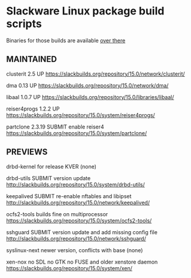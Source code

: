 # Slackware Linux package build scripts

Binaries for those builds are available [over there](https://lab.nethence.com/slackpkgs/)

## MAINTAINED

clusterit 2.5 UP
https://slackbuilds.org/repository/15.0/network/clusterit/

dma 0.13 UP
https://slackbuilds.org/repository/15.0/network/dma/

libaal 1.0.7 UP
https://slackbuilds.org/repository/15.0/libraries/libaal/

reiser4progs 1.2.2 UP
https://slackbuilds.org/repository/15.0/system/reiser4progs/

partclone 2.3.19 SUBMIT enable reiser4
https://slackbuilds.org/repository/15.0/system/partclone/

## PREVIEWS

drbd-kernel for release KVER
(none)

drbd-utils SUBMIT version update
http://slackbuilds.org/repository/15.0/system/drbd-utils/

keepalived SUBMIT re-enable nftables and libipset
http://slackbuilds.org/repository/15.0/network/keepalived/

ocfs2-tools builds fine on multiprocessor
https://slackbuilds.org/repository/15.0/system/ocfs2-tools/

sshguard SUBMIT version update and add missing config file
http://slackbuilds.org/repository/15.0/network/sshguard/

syslinux-next newer version, conflicts with base
(none)

xen-nox no SDL no GTK no FUSE and older xenstore daemon
https://slackbuilds.org/repository/15.0/system/xen/

<!--
	libvirt-preview		-- updated version (meson build)
	python3-ninja
	python3-skbuild
	urlgrabber-preview	-- updated version
				-- vs. https://slackbuilds.org/repository/15.0/network/urlgrabber/

Linux-HA [reloaded](https://pub.nethence.com/server/linuxha-oldschool)

	cluster-glue
	heartbeat
	resource-agents
	fence-agents
-->


